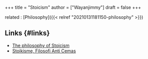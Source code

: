 +++
title = "Stoicism"
author = ["Wayanjimmy"]
draft = false
+++

related
: [Philosophy]({{< relref "20210131181150-philosophy" >}})


## Links {#links}

-   [The philosophy of Stoicism](https://youtu.be/R9OCA6UFE-0)
-   [Stoikisme, Filosofi Anti Cemas](https://youtu.be/v70vUiywj7Q)
